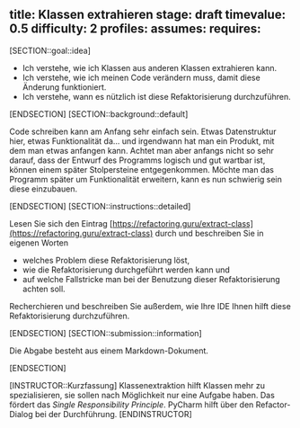 title: Klassen extrahieren
stage: draft
timevalue: 0.5
difficulty: 2
profiles:
assumes:
requires:
---
[SECTION::goal::idea]

- Ich verstehe, wie ich Klassen aus anderen Klassen extrahieren kann.
- Ich verstehe, wie ich meinen Code verändern muss, damit diese Änderung funktioniert.
- Ich verstehe, wann es nützlich ist diese Refaktorisierung durchzuführen.

[ENDSECTION]
[SECTION::background::default]

Code schreiben kann am Anfang sehr einfach sein.
Etwas Datenstruktur hier, etwas Funktionalität da... und irgendwann hat man ein Produkt, 
mit dem man etwas anfangen kann.
Achtet man aber anfangs nicht so sehr darauf, dass der Entwurf des Programms logisch und gut wartbar ist, 
können einem später Stolpersteine entgegenkommen.
Möchte man das Programm später um Funktionalität erweitern, kann es nun schwierig sein diese einzubauen. 

[ENDSECTION]
[SECTION::instructions::detailed]

Lesen Sie sich den Eintrag [https://refactoring.guru/extract-class](https://refactoring.guru/extract-class)
durch und beschreiben Sie in eigenen Worten

- welches Problem diese Refaktorisierung löst,
- wie die Refaktorisierung durchgeführt werden kann und
- auf welche Fallstricke man bei der Benutzung dieser Refaktorisierung achten soll.

Recherchieren und beschreiben Sie außerdem, wie Ihre IDE Ihnen hilft diese Refaktorisierung durchzuführen.

[ENDSECTION]
[SECTION::submission::information]

Die Abgabe besteht aus einem Markdown-Dokument.

[ENDSECTION]

[INSTRUCTOR::Kurzfassung]
Klassenextraktion hilft Klassen mehr zu spezialisieren, sie sollen nach Möglichkeit nur eine Aufgabe haben.
Das fördert das _Single Responsibility Principle_.
PyCharm hilft über den Refactor-Dialog bei der Durchführung.
[ENDINSTRUCTOR]
